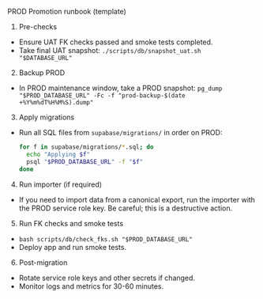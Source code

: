PROD Promotion runbook (template)

1. Pre-checks

- Ensure UAT FK checks passed and smoke tests completed.
- Take final UAT snapshot: `./scripts/db/snapshot_uat.sh "$DATABASE_URL"`

2. Backup PROD

- In PROD maintenance window, take a PROD snapshot:
  `pg_dump "$PROD_DATABASE_URL" -Fc -f "prod-backup-$(date +%Y%m%dT%H%M%S).dump"`

3. Apply migrations

- Run all SQL files from `supabase/migrations/` in order on PROD:
  ```bash
  for f in supabase/migrations/*.sql; do
    echo "Applying $f"
    psql "$PROD_DATABASE_URL" -f "$f"
  done
  ```

4. Run importer (if required)

- If you need to import data from a canonical export, run the importer with the PROD service role key. Be careful; this is a destructive action.

5. Run FK checks and smoke tests

- `bash scripts/db/check_fks.sh "$PROD_DATABASE_URL"`
- Deploy app and run smoke tests.

6. Post-migration

- Rotate service role keys and other secrets if changed.
- Monitor logs and metrics for 30-60 minutes.
